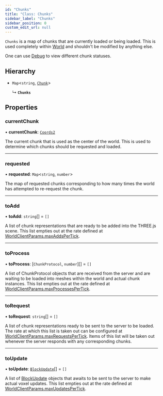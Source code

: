 ```yaml
---
id: "Chunks"
title: "Class: Chunks"
sidebar_label: "Chunks"
sidebar_position: 0
custom_edit_url: null
---
```


`Chunks` is a map of chunks that are currently loaded or being loaded. This is
used completely within [World](World.md) and shouldn't be modified by anything else.

One can use [Debug](Debug.md) to view different chunk statuses.

## Hierarchy

- `Map`<`string`, [`Chunk`](Chunk.md)\>

  ↳ **`Chunks`**

## Properties

### currentChunk

• **currentChunk**: [`Coords2`](../modules.md#coords2-96)

The current chunk that is used as the center of the world. This is used to determine which chunks
should be requested and loaded.

___

### requested

• **requested**: `Map`<`string`, `number`\>

The map of requested chunks corresponding to how many times the world has attempted
to re-request the chunk.

___

### toAdd

• **toAdd**: `string`[] = `[]`

A list of chunk representations that are ready to be added into the THREE.js scene. This list empties
out at the rate defined at [WorldClientParams.maxAddsPerTick](../modules.md#worldclientparams-96).

___

### toProcess

• **toProcess**: [`ChunkProtocol`, `number`][] = `[]`

A list of ChunkProtocol objects that are received from the server and are waiting to be
loaded into meshes within the world and actual chunk instances. This list empties out at the rate
defined at [WorldClientParams.maxProcessesPerTick](../modules.md#worldclientparams-96).

___

### toRequest

• **toRequest**: `string`[] = `[]`

A list of chunk representations ready to be sent to the server to be loaded. The rate at which
this list is taken out can be configured at [WorldClientParams.maxRequestsPerTick](../modules.md#worldclientparams-96). Items of
this list will be taken out whenever the server responds with any corresponding chunks.

___

### toUpdate

• **toUpdate**: [`BlockUpdate`](../modules.md#blockupdate-96)[] = `[]`

A list of [BlockUpdate](../modules.md#blockupdate-96) objects that awaits to be sent to the server to make actual voxel
updates. This list empties out at the rate defined at [WorldClientParams.maxUpdatesPerTick](../modules.md#worldclientparams-96).
